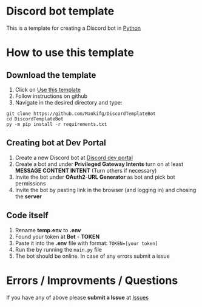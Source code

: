 # Discord bot template
This is a template for creating a Discord bot in [Python](https://www.python.org/)

# How to use this template

## Download the template
1. Click on [Use this template](https://github.com/Mankifg/DiscordTemplateBotPy/generate)
2. Follow instructions on github
3. Navigate in the desired directory and type: 
```
git clone https://github.com/Mankifg/DiscordTemplateBot
cd DiscordTemplateBot
py -m pip install -r requirements.txt
```

## Creating bot at Dev Portal
1. Create a new Discord bot at [Discord dev portal](https://discord.com/developers/applications)
2. Create a bot and under **Privileged Gateway Intents** turn on at least **MESSAGE CONTENT INTENT** (Turn others if necessary)
3. Invite the bot under **OAuth2**-**URL Generator** as bot and pick bot permissions
4. Invite the bot by pasting link in the browser (and logging in) and chosing the **server**

## Code itself
1. Rename **temp.env** to **.env**
2. Found your token at **Bot** - **TOKEN**
3. Paste it into the **.env** file with format: ```TOKEN=[your token]``` 
4. Run the by running the `main.py` file
5. The bot should be online. In case of any errors submit a issue


# Errors / Improvments / Questions
If you have any of above please **submit a Issue** at [Issues](https://github.com/Mankifg/DiscordTemplateBotPy/issues/new)

